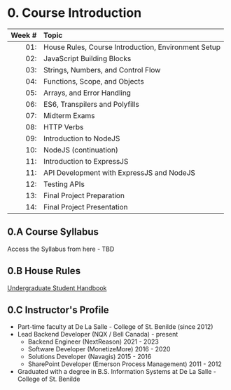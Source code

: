 # 0. Course Introduction

| Week # | Topic |
| ---: | :--- |
| 01: | House Rules, Course Introduction, Environment Setup |
| 02: | JavaScript Building Blocks  |
| 03: | Strings, Numbers, and Control Flow |
| 04: | Functions, Scope, and Objects |
| 05: | Arrays, and Error Handling |
| 06: | ES6, Transpilers and Polyfills |
| 07: | Midterm Exams |
| 08: | HTTP Verbs |
| 09: | Introduction to NodeJS |
| 10: | NodeJS (continuation) |
| 11: | Introduction to ExpressJS |
| 11: | API Development with ExpressJS and NodeJS |
| 12: | Testing APIs |
| 13: | Final Project Preparation |
| 14: | Final Project Presentation |

## 0.A Course Syllabus

Access the Syllabus from here - TBD

## 0.B House Rules

[Undergraduate Student Handbook](https://drive.google.com/file/d/1nH-r6zeqfNM_WQjf3VByGUjkzeDxCMEv/view)

## 0.C Instructor's Profile

- Part-time faculty at De La Salle - College of St. Benilde (since 2012)
- Lead Backend Developer (NQX / Bell Canada) - present
  - Backend Engineer (NextReason) 2021 - 2023
  - Software Developer (MonetizeMore) 2016 - 2020
  - Solutions Developer (Navagis) 2015 - 2016
  - SharePoint Developer (Emerson Process Management) 2011 - 2012
- Graduated with a degree in B.S. Information Systems at De La Salle - College of St. Benilde